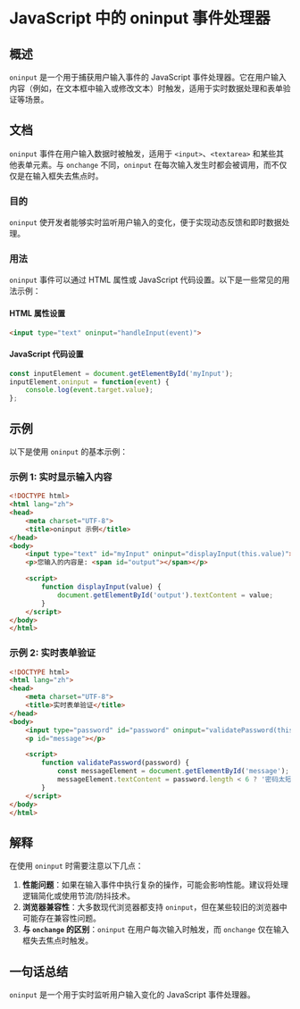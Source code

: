 <!--
Meta Description: # JavaScript 中的 oninput 事件处理器 ## 概述 `oninput` 是一个用于捕获用户输入事件的 JavaScript 事件处理器。它在用户输入内容（例如，在文本框中输入或修改文本）时触发，适用于实时数据处理和表单验证等场景。 ## 文档 `oninput` 事件在用户输入数...
Meta Keywords: oninput, html, javascript, value, input
-->

# JavaScript 中的 oninput 事件处理器

## 概述
`oninput` 是一个用于捕获用户输入事件的 JavaScript 事件处理器。它在用户输入内容（例如，在文本框中输入或修改文本）时触发，适用于实时数据处理和表单验证等场景。

## 文档
`oninput` 事件在用户输入数据时被触发，适用于 `<input>`、`<textarea>` 和某些其他表单元素。与 `onchange` 不同，`oninput` 在每次输入发生时都会被调用，而不仅仅是在输入框失去焦点时。

### 目的
`oninput` 使开发者能够实时监听用户输入的变化，便于实现动态反馈和即时数据处理。

### 用法
`oninput` 事件可以通过 HTML 属性或 JavaScript 代码设置。以下是一些常见的用法示例：

#### HTML 属性设置
```html
<input type="text" oninput="handleInput(event)">
```

#### JavaScript 代码设置
```javascript
const inputElement = document.getElementById('myInput');
inputElement.oninput = function(event) {
    console.log(event.target.value);
};
```

## 示例
以下是使用 `oninput` 的基本示例：

### 示例 1: 实时显示输入内容
```html
<!DOCTYPE html>
<html lang="zh">
<head>
    <meta charset="UTF-8">
    <title>oninput 示例</title>
</head>
<body>
    <input type="text" id="myInput" oninput="displayInput(this.value)">
    <p>您输入的内容是: <span id="output"></span></p>

    <script>
        function displayInput(value) {
            document.getElementById('output').textContent = value;
        }
    </script>
</body>
</html>
```

### 示例 2: 实时表单验证
```html
<!DOCTYPE html>
<html lang="zh">
<head>
    <meta charset="UTF-8">
    <title>实时表单验证</title>
</head>
<body>
    <input type="password" id="password" oninput="validatePassword(this.value)">
    <p id="message"></p>

    <script>
        function validatePassword(password) {
            const messageElement = document.getElementById('message');
            messageElement.textContent = password.length < 6 ? '密码太短' : '密码合格';
        }
    </script>
</body>
</html>
```

## 解释
在使用 `oninput` 时需要注意以下几点：

1. **性能问题**：如果在输入事件中执行复杂的操作，可能会影响性能。建议将处理逻辑简化或使用节流/防抖技术。
2. **浏览器兼容性**：大多数现代浏览器都支持 `oninput`，但在某些较旧的浏览器中可能存在兼容性问题。
3. **与 `onchange` 的区别**：`oninput` 在用户每次输入时触发，而 `onchange` 仅在输入框失去焦点时触发。

## 一句话总结
`oninput` 是一个用于实时监听用户输入变化的 JavaScript 事件处理器。